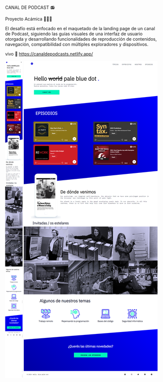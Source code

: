 
<span>CANAL DE PODCAST</span> 📻

Proyecto Acámica 👩🏻‍💻

El desafío está enfocado en el maquetado de la landing page de un canal de Podcast, siguiendo las guías visuales de una interfaz de usuario otorgada y desarrollando funcionalidades de reproducción de contenidos, navegación, compatibilidad con múltiples exploradores y dispositivos.


vivo 🌈
https://canaldepodcasts.netlify.app/


<img src="https://github.com/flopixx/flopixx.github.io-/blob/master/images/Canal-de-podcasts%20(1).png">


<img src="https://github.com/flopixx/flopixx.github.io-/blob/master/images/Canal-de-podcasts.png">